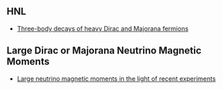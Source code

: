 ## HNL 
- [Three-body decays of heavy Dirac and Majorana fermions](https://journals.aps.org/prd/cited-by/10.1103/PhysRevD.104.015038/?target=_blank)


## Large Dirac or Majorana Neutrino Magnetic Moments
- [Large neutrino magnetic moments in the light of recent experiments](https://link.springer.com/article/10.1007/JHEP10(2020)040)
